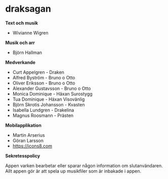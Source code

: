 # draksagan

**Text och musik**
* Wivianne Wigren 
  
**Musik och arr** 
* Björn Hallman

**Medverkande**
* Curt Appelgren - Draken
* Alfred Byström - Bruno o Otto
* Oliver Eriksson - Bruno o Otto
* Alexander Gustavsson - Bruno o Otto
* Monica Dominique - Häxan Surostygg
* Tua Dominique - Häxan Visovänlig
* Björn Skrotis Johansson - Kvasten
* Isabella Lundgren - Drakelina
* Magnus Roosmann - Prästen


**Mobilapplikation**
* Martin Arserius
* Göran Larsson
* https://icons8.com
    
**Sekretesspolicy**

Appen varken bearbetar eller sparar någon information om slutanvändaren. Allt appen gör är att spela up musikfiler som är inbakade i appen.
